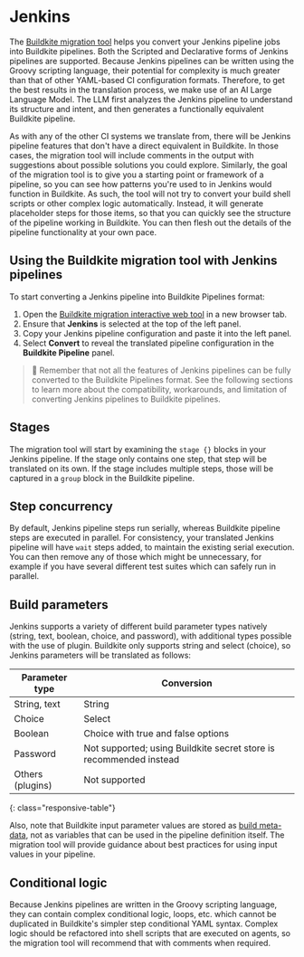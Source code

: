 # Jenkins

The [Buildkite migration tool](/docs/pipelines/migration/tool) helps you convert your Jenkins pipeline jobs into Buildkite pipelines. Both the Scripted and Declarative forms of Jenkins pipelines are supported. Because Jenkins pipelines can be written using the Groovy scripting language, their potential for complexity is much greater than that of other YAML-based CI configuration formats. Therefore, to get the best results in the translation process, we make use of an AI Large Language Model. The LLM first analyzes the Jenkins pipeline to understand its structure and intent, and then generates a functionally equivalent Buildkite pipeline.

As with any of the other CI systems we translate from, there will be Jenkins pipeline features that don't have a direct equivalent in Buildkite. In those cases, the migration tool will include comments in the output with suggestions about possible solutions you could explore. Similarly, the goal of the migration tool is to give you a starting point or framework of a pipeline, so you can see how patterns you're used to in Jenkins would function in Buildkite. As such, the tool will not try to convert your build shell scripts or other complex logic automatically. Instead, it will generate placeholder steps for those items, so that you can quickly see the structure of the pipeline working in Buildkite. You can then flesh out the details of the pipeline functionality at your own pace.

## Using the Buildkite migration tool with Jenkins pipelines

To start converting a Jenkins pipeline into Buildkite Pipelines format:

1. Open the [Buildkite migration interactive web tool](https://buildkite.com/resources/migrate/) in a new browser tab.
1. Ensure that **Jenkins** is selected at the top of the left panel.
1. Copy your Jenkins pipeline configuration and paste it into the left panel.
1. Select **Convert** to reveal the translated pipeline configuration in the **Buildkite Pipeline** panel.

> 📘
> Remember that not all the features of Jenkins pipelines can be fully converted to the Buildkite Pipelines format. See the following sections to learn more about the compatibility, workarounds, and limitation of converting Jenkins pipelines to Buildkite pipelines.

## Stages

The migration tool will start by examining the `stage {}` blocks in your Jenkins pipeline. If the stage only contains one step, that step will be translated on its own. If the stage includes multiple steps, those will be captured in a `group` block in the Buildkite pipeline.

## Step concurrency

By default, Jenkins pipeline steps run serially, whereas Buildkite pipeline steps are executed in parallel. For consistency, your translated Jenkins pipeline will have `wait` steps added, to maintain the existing serial execution. You can then remove any of those which might be unnecessary, for example if you have several different test suites which can safely run in parallel.

## Build parameters

Jenkins supports a variety of different build parameter types natively (string, text, boolean, choice, and password), with additional types possible with the use of plugin. Buildkite only supports string and select (choice), so Jenkins parameters will be translated as follows:

| Parameter type | Conversion |
| --- | ---------- |
| String, text | String |
| Choice | Select |
| Boolean | Choice with true and false options |
| Password | Not supported; using Buildkite secret store is recommended instead |
| Others (plugins) | Not supported |
{: class="responsive-table"}

Also, note that Buildkite input parameter values are stored as [build meta-data](docs/pipelines/configure/build-meta-data), not as variables that can be used in the pipeline definition itself. The migration tool will provide guidance about best practices for using input values in your pipeline.

## Conditional logic

Because Jenkins pipelines are written in the Groovy scripting language, they can contain complex conditional logic, loops, etc. which cannot be duplicated in Buildkite's simpler step conditional YAML syntax. Complex logic should be refactored into shell scripts that are executed on agents, so the migration tool will recommend that with comments when required.

